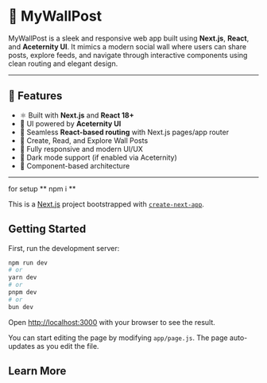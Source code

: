 # 🧱 MyWallPost

MyWallPost is a sleek and responsive web app built using **Next.js**, **React**, and **Aceternity UI**. It mimics a modern social wall where users can share posts, explore feeds, and navigate through interactive components using clean routing and elegant design.

---

## 🚀 Features

- ⚛️ Built with **Next.js** and **React 18+**
- 🎨 UI powered by **Aceternity UI**
- 🔗 Seamless **React-based routing** with Next.js pages/app router
- 📝 Create, Read, and Explore Wall Posts
- 📱 Fully responsive and modern UI/UX
- 🌙 Dark mode support (if enabled via Aceternity)
- 🧩 Component-based architecture

---


for setup ** npm i **


This is a [Next.js](https://nextjs.org) project bootstrapped with [`create-next-app`](https://github.com/vercel/next.js/tree/canary/packages/create-next-app).

## Getting Started

First, run the development server:

```bash
npm run dev
# or
yarn dev
# or
pnpm dev
# or
bun dev
```

Open [http://localhost:3000](http://localhost:3000) with your browser to see the result.

You can start editing the page by modifying `app/page.js`. The page auto-updates as you edit the file.


## Learn More

